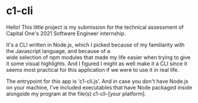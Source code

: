 # c1-cli

Hello! This little project is my submission for the technical assessment of Capital One's 2021 Software Engineer internship.  



It's a CLI written in Node.js, which I picked because of my familiarity with the Javascript language, and because of a  
wide selection of npm modules that made my life easier when trying to give it some visual highlights. And I figured I might as well
make it a CLI since it seems most practical for this application if we were to use it in real life.

The entrypoint for this app is 'c1-cli.js'. And in case you don't have Node.js on your machine, I've included executables that have 
Node packaged inside alongside my program at the file(s) c1-cli-[your platform].

